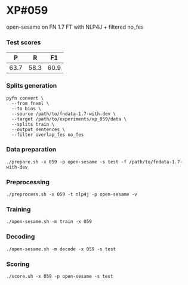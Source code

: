 # XP\#059

open-sesame on FN 1.7 FT with NLP4J + filtered no_fes

### Test scores
| P | R | F1 |
| --- | --- | --- |
| 63.7 | 58.3 | 60.9 |

### Splits generation
```
pyfn convert \
  --from fnxml \
  --to bios \
  --source /path/to/fndata-1.7-with-dev \
  --target /path/to/experiments/xp_059/data \
  --splits train \
  --output_sentences \
  --filter overlap_fes no_fes
```

### Data preparation
```
./prepare.sh -x 059 -p open-sesame -s test -f /path/to/fndata-1.7-with-dev
```

### Preprocessing
```
./preprocess.sh -x 059 -t nlp4j -p open-sesame -v
```

### Training
```
./open-sesame.sh -m train -x 059
```

### Decoding
```
./open-sesame.sh -m decode -x 059 -s test
```

### Scoring
```
./score.sh -x 059 -p open-sesame -s test
```
